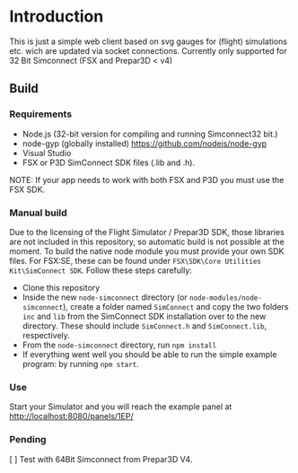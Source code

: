 # Introduction
This is just a simple web client based on svg gauges for (flight) simulations etc. wich are updated via socket connections.
Currently only supported for 32 Bit Simconnect (FSX and Prepar3D < v4)

## Build
### Requirements
* Node.js (32-bit version for compiling and running Simconnect32 bit.)
* node-gyp (globally installed) https://github.com/nodejs/node-gyp
* Visual Studio
* FSX or P3D SimConnect SDK files (.lib and .h).

NOTE: If your app needs to work with both FSX and P3D you must use the FSX SDK.

### Manual build
Due to the licensing of the Flight Simulator / Prepar3D SDK, those libraries are not included in this repository, so automatic build is not possible at the moment.
To build the native node module you must provide your own SDK files. For FSX:SE, these can be found under `FSX\SDK\Core Utilities Kit\SimConnect SDK`. Follow these steps carefully:

* Clone this repository
* Inside the new `node-simconnect` directory (or `node-modules/node-simconnect`), create a folder named `SimConnect` and copy the two folders `inc` and `lib` from the SimConnect SDK installation over to the new directory. These should include `SimConnect.h` and `SimConnect.lib`, respectively.
* From the `node-simconnect` directory, run `npm install`
* If everything went well you should be able to run the simple example program: by running `npm start`.

### Use
Start your Simulator and you will reach the example panel at [http://localhost:8080/panels/1EP/](http://localhost:8080/panels/1EP/)

### Pending
[ ]  Test with 64Bit Simconnect from Prepar3D V4.
